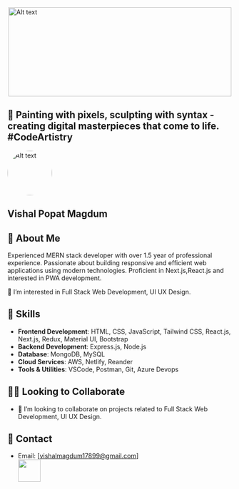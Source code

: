 <div style="display:flex;alig-items: center;justify-content:center">
  <img src="https://i.pinimg.com/originals/81/17/8b/81178b47a8598f0c81c4799f2cdd4057.gif" alt="Alt text" style="width:500px; height:200px">
</div>

## 🎨 Painting with pixels, sculpting with syntax - creating digital masterpieces that come to life. #CodeArtistry

 
<img src="https://drive.google.com/uc?export=view&id=1DJso5oEIGiJtyTjXfrGcHDWme2QoEMGh" alt="Alt text" style="width: 100px; border-radius: 50%;"> 

## Vishal Popat Magdum










## 📝 About Me
Experienced MERN stack developer with over 1.5 year of professional experience. Passionate about building responsive and efficient web applications using modern technologies. Proficient in Next.js,React.js and interested in PWA development. 

👀 I’m interested in Full Stack Web Development, UI UX Design. 

## 🚀 Skills
- **Frontend Development**: HTML, CSS, JavaScript, Tailwind CSS, React.js, Next.js, Redux, Material UI, Bootstrap
- **Backend Development**: Express.js, Node.js
- **Database**: MongoDB, MySQL
- **Cloud Services**: AWS, Netlify, Reander
- **Tools & Utilities**: VSCode, Postman, Git, Azure Devops

## 🤝🏼 Looking to Collaborate
- 💞️ I’m looking to collaborate on projects related to Full Stack Web Development, UI UX Design.

## 📧 Contact
- Email: [vishalmagdum17899@gmail.com] <br/>
 <a href = "https://www.linkedin.com/in/vishal-magdum-893166228/"><img src="https://img.icons8.com/fluent/48/000000/linkedin.png"  style="width:50px; height:50px"/></a>



<!---
VishalMagdum/VishalMagdum is a ✨ special ✨ repository because its `README.md` (this file) appears on your GitHub profile.
You can click the Preview link to take a look at your changes.
--->
